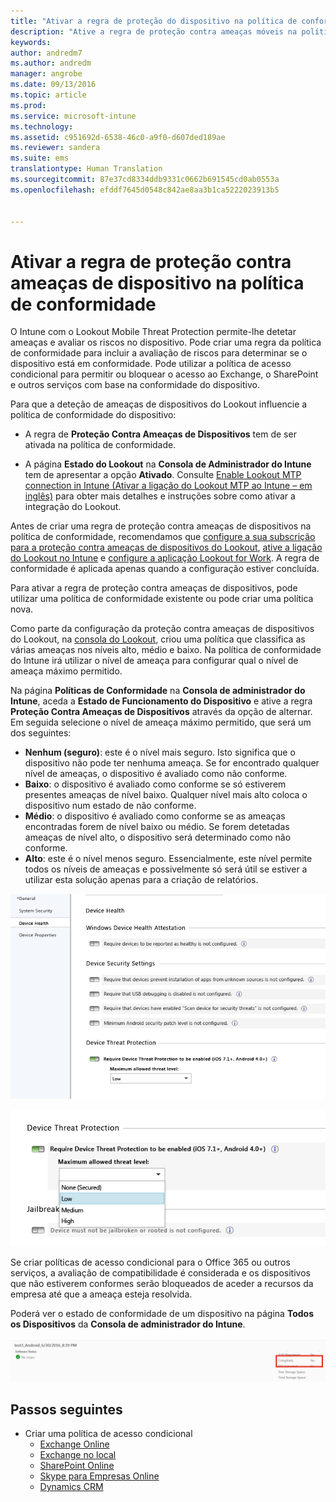 ```yaml
---
title: "Ativar a regra de proteção do dispositivo na política de conformidade | Microsoft Intune"
description: "Ative a regra de proteção contra ameaças móveis na política de conformidade do dispositivo."
keywords: 
author: andredm7
ms.author: andredm
manager: angrobe
ms.date: 09/13/2016
ms.topic: article
ms.prod: 
ms.service: microsoft-intune
ms.technology: 
ms.assetid: c951692d-6538-46c0-a9f0-d607ded189ae
ms.reviewer: sandera
ms.suite: ems
translationtype: Human Translation
ms.sourcegitcommit: 87e37cd8334ddb9331c0662b691545cd0ab0553a
ms.openlocfilehash: efddf7645d0548c842ae8aa3b1ca5222023913b5


---
```


# <a name="enable-device-threat-protection-rule-in-the-compliance-policy"></a>Ativar a regra de proteção contra ameaças de dispositivo na política de conformidade
O Intune com o Lookout Mobile Threat Protection permite-lhe detetar ameaças e avaliar os riscos no dispositivo. Pode criar uma regra da política de conformidade para incluir a avaliação de riscos para determinar se o dispositivo está em conformidade. Pode utilizar a política de acesso condicional para permitir ou bloquear o acesso ao Exchange, o SharePoint e outros serviços com base na conformidade do dispositivo.

Para que a deteção de ameaças de dispositivos do Lookout influencie a política de conformidade do dispositivo:

* A regra de **Proteção Contra Ameaças de Dispositivos** tem de ser ativada na política de conformidade.

* A página **Estado do Lookout** na **Consola de Administrador do Intune** tem de apresentar a opção **Ativado**. Consulte [Enable Lookout MTP connection in Intune (Ativar a ligação do Lookout MTP ao Intune – em inglês)](enable-lookout-mtp-connection-in-intune.md) para obter mais detalhes e instruções sobre como ativar a integração do Lookout.


Antes de criar uma regra de proteção contra ameaças de dispositivos na política de conformidade, recomendamos que [configure a sua subscrição para a proteção contra ameaças de dispositivos do Lookout](set-up-your-subscription-with-lookout-mtp.md), [ative a ligação do Lookout no Intune](enable-lookout-mtp-connection-in-intune.md) e [configure a aplicação Lookout for Work](configure-and-deploy-lookout-for-work-apps.md). A regra de conformidade é aplicada apenas quando a configuração estiver concluída.

Para ativar a regra de proteção contra ameaças de dispositivos, pode utilizar uma política de conformidade existente ou pode criar uma política nova.

Como parte da configuração da proteção contra ameaças de dispositivos do Lookout, na [consola do Lookout](https://aad.lookout.com), criou uma política que classifica as várias ameaças nos níveis alto, médio e baixo. Na política de conformidade do Intune irá utilizar o nível de ameaça para configurar qual o nível de ameaça máximo permitido.

Na página **Políticas de Conformidade** na **Consola de administrador do Intune**, aceda a **Estado de Funcionamento do Dispositivo** e ative a regra **Proteção Contra Ameaças de Dispositivos** através da opção de alternar. Em seguida selecione o nível de ameaça máximo permitido, que será um dos seguintes:
* **Nenhum (seguro)**: este é o nível mais seguro.  Isto significa que o dispositivo não pode ter nenhuma ameaça.  Se for encontrado qualquer nível de ameaças, o dispositivo é avaliado como não conforme.  
* **Baixo**: o dispositivo é avaliado como conforme se só estiverem presentes ameaças de nível baixo. Qualquer nível mais alto coloca o dispositivo num estado de não conforme.
* **Médio**: o dispositivo é avaliado como conforme se as ameaças encontradas forem de nível baixo ou médio. Se forem detetadas ameaças de nível alto, o dispositivo será determinado como não conforme.
* **Alto**: este é o nível menos seguro. Essencialmente, este nível permite todos os níveis de ameaças e possivelmente só será útil se estiver a utilizar esta solução apenas para a criação de relatórios.

![captura de ecrã que apresenta as definições da regra de proteção contra ameaças de dispositivos ](../media/mtp/mtp-compliance-policy-rule.png)

![captura de ecrã que apresenta a opção do nível de ameaça nas definições da regra de proteção contra ameaças de dispositivos](../media/mtp/mtp-compliance-policy-setting.png)

Se criar políticas de acesso condicional para o Office 365 ou outros serviços, a avaliação de compatibilidade é considerada e os dispositivos que não estiverem conformes serão bloqueados de aceder a recursos da empresa até que a ameaça esteja resolvida.

Poderá ver o estado de conformidade de um dispositivo na página **Todos os Dispositivos** da **Consola de administrador do Intune**.

![captura de ecrã da página do dispositivo na consola de administração do Intune que apresenta o estado de conformidade de um dispositivo](../media/mtp/mtp-device-status-intune-console.png)

## <a name="next-steps"></a>Passos seguintes
* Criar uma política de acesso condicional
  * [Exchange Online](restrict-access-to-exchange-online-with-microsoft-intune.md)
  * [Exchange no local](restrict-access-to-exchange-onpremises-with-microsoft-intune.md)
  * [SharePoint Online](restrict-access-to-sharepoint-online-with-microsoft-intune.md)
  * [Skype para Empresas Online](restrict-access-to-skype-for-business-online-with-microsoft-intune.md)
  * [Dynamics CRM](restrict-access-to-dynamics-crm-online-with-microsoft-intune.md)



<!--HONumber=Dec16_HO2-->


